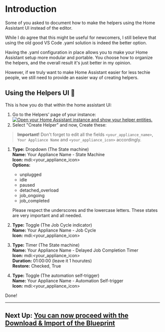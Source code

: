 # Introduction
Some of you asked to document how to make the helpers using the Home Assistant UI instead of the editor.

While I do agree that this might be useful for newcomers, I still believe that using the old good VS Code .yaml solution is indeed the better option. 

Having the .yaml configuration in place allows you to make your Home Assistant setup more modular and portable. You choose how to organize the helpers, and the overall result it's just better in my opinion. 

However, if we truly want to make Home Assistant easier for less techie people, we still need to provide an easier way of creating helpers. 

## Using the Helpers UI 📱

This is how you do that within the home assistant UI:

1. Go to the Helpers' page of your instance: [![Open your Home Assistant instance and show your helper entities.](https://my.home-assistant.io/badges/helpers.svg)](https://my.home-assistant.io/redirect/helpers/)
2. Select "Create Helper" and now, Create these:

>**Important!** Don't forget to edit all the fields `<your_appliance_name>`, `Your Appliance Name` and `<your_appliance_icon>` accordingly.

   1. **Type:** Dropdown (The State machine)<br>
      **Name:** Your Appliance Name - State Machine<br>
      **Icon:** mdi:<your_appliance_icon><br>
      **Options:**        
        - unplugged<br>
        - idle<br>
        - paused<br>
        - detached_overload<br>
        - job_ongoing<br>
        - job_completed<br>
  
        Please respect the underscores and the lowercase letters. These states are very important and all needed.

   2. **Type:** Toggle (The Job Cycle indicator)<br>
      **Name:** Your Appliance Name - Job Cycle<br>
      **Icon:** mdi:<your_appliance_icon><br>


   3. **Type:** Timer (The State machine)<br>
      **Name:** Your Appliance Name - Delayed Job Completion Timer<br>
      **Icon:** mdi:<your_appliance_icon><br>
      **Duration:** 01:00:00 (leave it 1 hourutes)<br>
      **Restore:** Checked, True

   4. **Type:** Toggle (The automation self-trigger)<br>
      **Name:** Your Appliance Name - Automation Self-trigger<br>
      **Icon:** mdi:<your_appliance_icon><br>


Done!

---

## Next Up: [You can now proceed with the Download & Import of the Blueprint](#-download--import)
